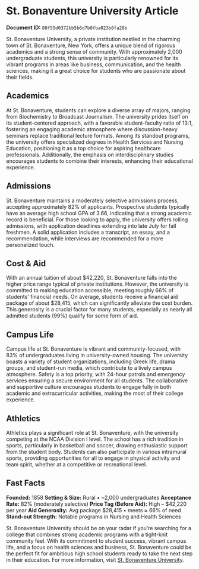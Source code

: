 # St. Bonaventure University Article

**Document ID:** `80f55d0372bb5b6d7b8fba023b6fa28b`

St. Bonaventure University, a private institution nestled in the charming town of St. Bonaventure, New York, offers a unique blend of rigorous academics and a strong sense of community. With approximately 2,000 undergraduate students, this university is particularly renowned for its vibrant programs in areas like business, communication, and the health sciences, making it a great choice for students who are passionate about their fields.

## Academics
At St. Bonaventure, students can explore a diverse array of majors, ranging from Biochemistry to Broadcast Journalism. The university prides itself on its student-centered approach, with a favorable student-faculty ratio of 13:1, fostering an engaging academic atmosphere where discussion-heavy seminars replace traditional lecture formats. Among its standout programs, the university offers specialized degrees in Health Services and Nursing Education, positioning it as a top choice for aspiring healthcare professionals. Additionally, the emphasis on interdisciplinary studies encourages students to combine their interests, enhancing their educational experience.

## Admissions
St. Bonaventure maintains a moderately selective admissions process, accepting approximately 82% of applicants. Prospective students typically have an average high school GPA of 3.66, indicating that a strong academic record is beneficial. For those looking to apply, the university offers rolling admissions, with application deadlines extending into late July for fall freshmen. A solid application includes a transcript, an essay, and a recommendation, while interviews are recommended for a more personalized touch.

## Cost & Aid
With an annual tuition of about $42,220, St. Bonaventure falls into the higher price range typical of private institutions. However, the university is committed to making education accessible, meeting roughly 66% of students' financial needs. On average, students receive a financial aid package of about $28,415, which can significantly alleviate the cost burden. This generosity is a crucial factor for many students, especially as nearly all admitted students (99%) qualify for some form of aid.

## Campus Life
Campus life at St. Bonaventure is vibrant and community-focused, with 83% of undergraduates living in university-owned housing. The university boasts a variety of student organizations, including Greek life, drama groups, and student-run media, which contribute to a lively campus atmosphere. Safety is a top priority, with 24-hour patrols and emergency services ensuring a secure environment for all students. The collaborative and supportive culture encourages students to engage fully in both academic and extracurricular activities, making the most of their college experience.

## Athletics
Athletics plays a significant role at St. Bonaventure, with the university competing at the NCAA Division I level. The school has a rich tradition in sports, particularly in basketball and soccer, drawing enthusiastic support from the student body. Students can also participate in various intramural sports, providing opportunities for all to engage in physical activity and team spirit, whether at a competitive or recreational level.

## Fast Facts
**Founded:** 1858
**Setting & Size:** Rural • ~2,000 undergraduates
**Acceptance Rate:** 82% (moderately selective)
**Price Tag (Before Aid):** High – $42,220 per year
**Aid Generosity:** Avg package $28,415 • meets ≈ 66% of need
**Stand-out Strength:** Notable programs in Nursing and Health Sciences

St. Bonaventure University should be on your radar if you’re searching for a college that combines strong academic programs with a tight-knit community feel. With its commitment to student success, vibrant campus life, and a focus on health sciences and business, St. Bonaventure could be the perfect fit for ambitious high school students ready to take the next step in their education. For more information, visit [St. Bonaventure University](https://www.petersons.com/college-search/st-bonaventure-university-000_10000284.aspx).
